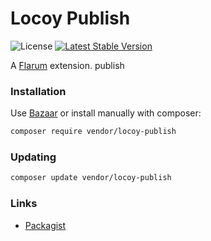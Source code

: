 # Locoy Publish

![License](https://img.shields.io/badge/license-MIT-blue.svg) [![Latest Stable Version](https://img.shields.io/packagist/v/vendor/locoy-publish.svg)](https://packagist.org/packages/vendor/locoy-publish)

A [Flarum](http://flarum.org) extension. publish

### Installation

Use [Bazaar](https://discuss.flarum.org/d/5151-flagrow-bazaar-the-extension-marketplace) or install manually with composer:

```sh
composer require vendor/locoy-publish
```

### Updating

```sh
composer update vendor/locoy-publish
```

### Links

- [Packagist](https://packagist.org/packages/vendor/locoy-publish)
